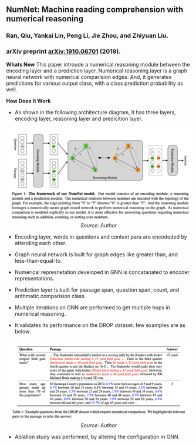 ## NumNet: Machine reading comprehension with numerical reasoning
### Ran, Qiu, Yankai Lin, Peng Li, Jie Zhou, and Zhiyuan Liu. 
### arXiv preprint [arXiv:1910.06701](https://arxiv.org/abs/1910.06701) (2019).

**Whats New**
This paper introude a numerical reasoning module between the encoding layer and a prediction layer. Numerical reasoning layer is a graph neural network with numerical comparision edges. And, it generates predictions for various output class, with a class prediction probability as well.

**How Does It Work**
* As shown in the following architecture diagram, it has three layers, encoding layer, reasoning layer and predicition layer.
<p align="center">
    <img width=600 src="images/NumNet_arch.png">
    <em>Source: Author</em>
    </p>

* Encoding layer, words in questions and context para are encodeded by attending each other. 
* Graph neural network is built for graph edges like greater than, and less-than-equal-to.
* Numerical represnetation developed in GNN is concatanated to encoder representations.
* Prediction layer is built for passage span, question span, count, and arithmatic comparision class.
* Multiple iterations on GNN are performed to get multiple hops in numerical reasoning.

* It validates its performance on the DROP dataset. few examples are as below:
<p align="center">
    <img width=600 src="images/NumNet_DROP_examples.png">
    <em>Source: Author</em>
    </p>

* Ablation study was performed, by altering the configuration in GNN.




